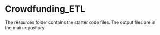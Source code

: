 # Crowdfunding_ETL

The resources folder contains the starter code files.
The output files are in the main repository 